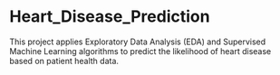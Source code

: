 # Heart_Disease_Prediction
This project applies Exploratory Data Analysis (EDA) and Supervised Machine Learning algorithms to predict the likelihood of heart disease based on patient health data.

